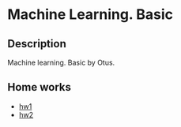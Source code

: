 # Machine Learning. Basic

## Description

Machine learning. Basic by Otus.

## Home works

- [hw1](./hw/homework_1-62081-2ba3d5.ipynb)
- [hw2](./hw/homework_02)
